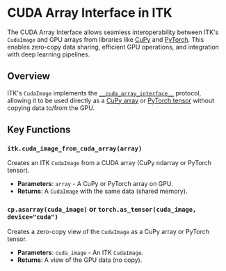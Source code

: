 # CUDA Array Interface in ITK

The CUDA Array Interface allows seamless interoperability between ITK's `CudaImage` and GPU arrays from libraries like [CuPy](https://docs.cupy.dev/en/stable/reference/generated/cupy.ndarray.html) and [PyTorch](https://docs.pytorch.org/docs/stable/tensors.html). This enables zero-copy data sharing, efficient GPU operations, and integration with deep learning pipelines.

## Overview

ITK's `CudaImage` implements the [`__cuda_array_interface__`](https://numba.pydata.org/numba-doc/0.43.0/cuda/cuda_array_interface.html) protocol, allowing it to be used directly as a [CuPy array](https://docs.cupy.dev/en/stable/reference/generated/cupy.ndarray.html) or [PyTorch tensor](https://docs.pytorch.org/docs/stable/tensors.html) without copying data to/from the GPU.

## Key Functions

### `itk.cuda_image_from_cuda_array(array)`

Creates an ITK `CudaImage` from a CUDA array (CuPy ndarray or PyTorch tensor).

- **Parameters**: `array` - A CuPy or PyTorch array on GPU.
- **Returns**: A `CudaImage` with the same data (shared memory).

### `cp.asarray(cuda_image)` or `torch.as_tensor(cuda_image, device="cuda")`

Creates a zero-copy view of the `CudaImage` as a CuPy array or PyTorch tensor.

- **Parameters**: `cuda_image` - An ITK `CudaImage`.
- **Returns**: A view of the GPU data (no copy).
